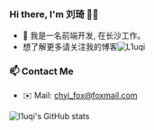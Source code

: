 ### Hi there, I'm 刘琦 👋👋

- 👀 我是一名前端开发, 在长沙工作。
- 想了解更多请关注我的博客![L1uqi](https://hello7cat.com/)
<!-- - 🌱 I’m currently learning FE. -->


### 📫 Contact Me
- ✉️ Mail: chyi_fox@foxmail.com


![l1uqi's GitHub stats](https://github-readme-stats.vercel.app/api?username=l1uqi&show_icons=true)


<!--
**l1uqi/l1uqi** is a ✨ _special_ ✨ repository because its `README.md` (this file) appears on your GitHub profile.

Here are some ideas to get you started:

- 🔭 I’m currently working on ...
- 🌱 I’m currently learning ...
- 👯 I’m looking to collaborate on ...
- 🤔 I’m looking for help with ...
- 💬 Ask me about ...
- 📫 How to reach me: ...
- 😄 Pronouns: ...
- ⚡ Fun fact: ...
-->
